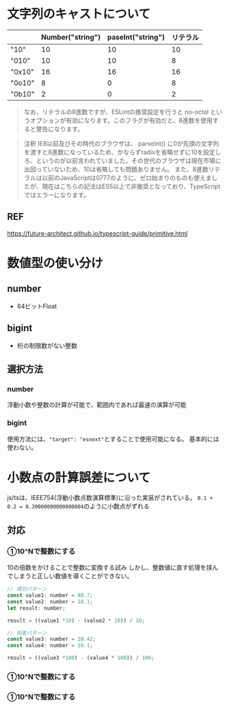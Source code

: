# 文字列のキャストについて

|    |  Number("string")  |  paseInt("string")  |  リテラル  |
| ---- | ---- | ---- | ---- |
|  "10"  |  10  |  10  |  10  |
|  "010"  |  10  |  10  |  8  |
|  "0x10"  |  16  |  16  |  16  |
|  "0o10"  |  8  |  0  |  8  |
|  "0b10"  |  2  |  0  |  2  |

>なお、リテラルの8進数ですが、ESLintの推奨設定を行うと no-octal というオプションが有効になります。このフラグが有効だと、8進数を使用すると警告になります。

>注釈
>IE8以前及びその時代のブラウザは、 parseInt() に0が先頭の文字列を渡すと8進数になっているため、かならずradixを省略せずに10を設定しろ、というのが以前言われていました。その世代のブラウザは現在市場に出回っていないため、10は省略しても問題ありません。
>また、8進数リテラルは以前のJavaScriptは0777のように、ゼロ始まりのものも使えましたが、現在はこちらの記法はES5以上で非推奨となっており、TypeScriptではエラーになります。

## REF
https://future-architect.github.io/typescript-guide/primitive.html

# 数値型の使い分け
## number
* 64ビットFloat

## bigint
* 桁の制限数がない整数

## 選択方法
### number
浮動小数や整数の計算が可能で、範囲内であれば最速の演算が可能

### bigint
使用方法には、`"target": "esnext"`とすることで使用可能になる。
基本的には使わない。

# 小数点の計算誤差について
js/tsは、IEEE754(浮動小数点数演算標準)に沿った実装がされている。
`0.1 + 0.2 = 0.30000000000000004`のように小数点がずれる
## 対応
### ①10^Nで整数にする
10の倍数をかけることで整数に変換する試み
しかし、整数値に直す処理を挟んでしまうと正しい数値を導くことができない。

```javascript
// 成功パターン
const value1: number = 80.7;
const value2: number = 10.1;
let result: number;

result = ((value1 *10) - (value2 * 10)) / 10;

// 失敗パターン
const value3: number = 20.42;
const value4: number = 10.1;

result = ((value3 *100) - (value4 * 100)) / 100;
```

### ①10^Nで整数にする
### ①10^Nで整数にする